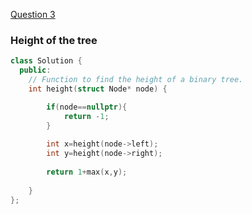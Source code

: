 <a href="https://practice.geeksforgeeks.org/problems/height-of-binary-tree/1"> Question 3</a>

### Height of the tree

```cpp
class Solution {
  public:
    // Function to find the height of a binary tree.
    int height(struct Node* node) {

        if(node==nullptr){
            return -1;
        }
        
        int x=height(node->left);
        int y=height(node->right);
        
        return 1+max(x,y);
     
    }
};
```